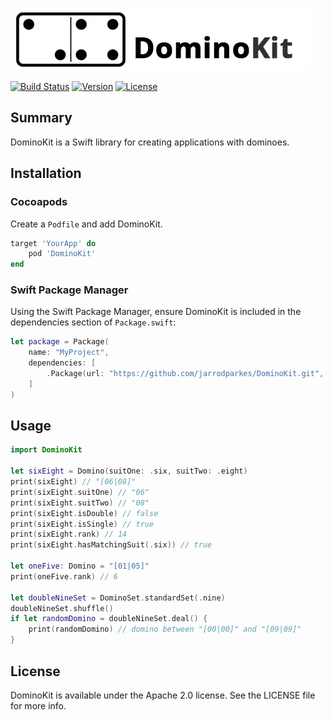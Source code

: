 ![DominoKit](https://raw.githubusercontent.com/jarrodparkes/DominoKit/assets/domino-kit.png "Domino Kit")

[![Build Status](https://travis-ci.org/jarrodparkes/DominoKit.svg?branch=master&style=flat)](https://travis-ci.org/jarrodparkes/DominoKit)
[![Version](https://img.shields.io/cocoapods/v/DominoKit.svg?style=flat)](https://cocoapods.org/pods/DominoKit)
[![License](https://img.shields.io/cocoapods/l/DominoKit.svg?style=flat)](https://opensource.org/licenses/MIT)

## Summary

DominoKit is a Swift library for creating applications with dominoes.

## Installation

### Cocoapods

Create a `Podfile` and add DominoKit.

```ruby
target 'YourApp' do
    pod 'DominoKit'
end
```

### Swift Package Manager

Using the Swift Package Manager, ensure DominoKit is included in the dependencies section of `Package.swift`:

```swift
let package = Package(
    name: "MyProject",
    dependencies: [
        .Package(url: "https://github.com/jarrodparkes/DominoKit.git", majorVersion: 1),
    ]
)
```

## Usage

```swift
import DominoKit

let sixEight = Domino(suitOne: .six, suitTwo: .eight)
print(sixEight) // "[06|08]"
print(sixEight.suitOne) // "06"
print(sixEight.suitTwo) // "08"
print(sixEight.isDouble) // false
print(sixEight.isSingle) // true
print(sixEight.rank) // 14
print(sixEight.hasMatchingSuit(.six)) // true

let oneFive: Domino = "[01|05]"
print(oneFive.rank) // 6

let doubleNineSet = DominoSet.standardSet(.nine)
doubleNineSet.shuffle()
if let randomDomino = doubleNineSet.deal() {
    print(randomDomino) // domino between "[00|00]" and "[09|09]"
}
```

## License

DominoKit is available under the Apache 2.0 license. See the LICENSE file for more info.
